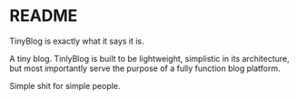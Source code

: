 # README

TinyBlog is exactly what it says it is.

A tiny blog. TinlyBlog is built to be lightweight, simplistic in its architecture, but most importantly serve the purpose of a fully function blog platform.

Simple shit for simple people.
